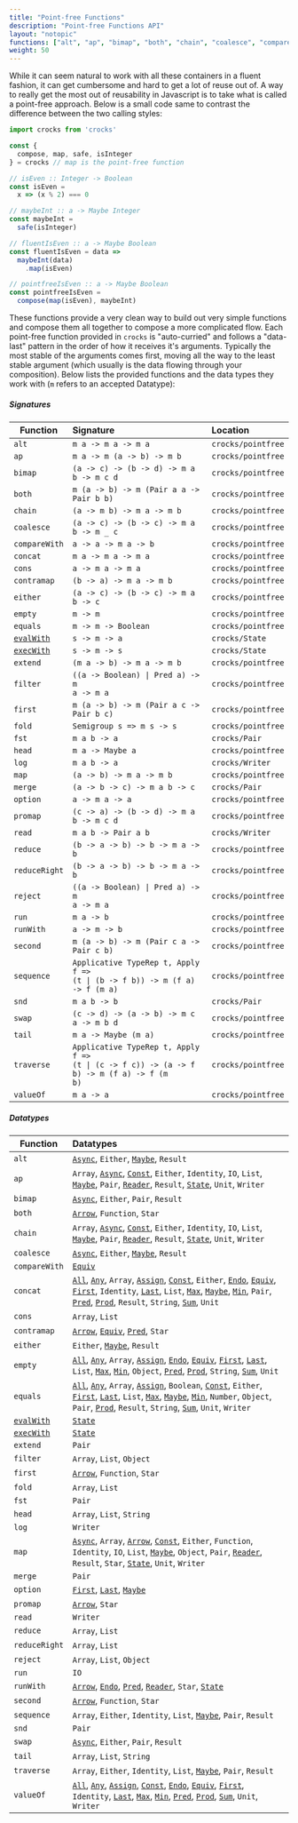 ```yaml
---
title: "Point-free Functions"
description: "Point-free Functions API"
layout: "notopic"
functions: ["alt", "ap", "bimap", "both", "chain", "coalesce", "comparewith", "concat", "cons", "contramap", "either", "empty", "equals", "extend", "filter", "first", "fold", "head", "map", "option", "promap", "reduce", "reduceright", "run", "runwith", "second", "sequence", "swap", "tail", "traverse", "valueof"]
weight: 50
---
```


While it can seem natural to work with all these containers in a fluent fashion,
it can get cumbersome and hard to get a lot of reuse out of. A way to really get
the most out of reusability in Javascript is to take what is called a point-free
approach. Below is a small code same to contrast the difference between the two
calling styles:

```javascript
import crocks from 'crocks'

const {
  compose, map, safe, isInteger
} = crocks // map is the point-free function

// isEven :: Integer -> Boolean
const isEven =
  x => (x % 2) === 0

// maybeInt :: a -> Maybe Integer
const maybeInt =
  safe(isInteger)

// fluentIsEven :: a -> Maybe Boolean
const fluentIsEven = data =>
  maybeInt(data)
    .map(isEven)

// pointfreeIsEven :: a -> Maybe Boolean
const pointfreeIsEven =
  compose(map(isEven), maybeInt)
```

These functions provide a very clean way to build out very simple functions and
compose them all together to compose a more complicated flow. Each point-free
function provided in `crocks` is "auto-curried" and follows a "data-last"
pattern in the order of how it receives it's arguments. Typically the most
stable of the arguments comes first, moving all the way to the least stable
argument (which usually is the data flowing through your composition). Below
lists the provided functions and the data types they work with (`m` refers to an
accepted Datatype):

##### Signatures
| Function | Signature | Location |
|---|:---|:---|
| `alt` | `m a -> m a -> m a` | `crocks/pointfree` |
| `ap` | `m a -> m (a -> b) -> m b` | `crocks/pointfree` |
| `bimap` | `(a -> c) -> (b -> d) -> m a b -> m c d` | `crocks/pointfree` |
| `both` | `m (a -> b) -> m (Pair a a -> Pair b b)` | `crocks/pointfree` |
| `chain` | `(a -> m b) -> m a -> m b` | `crocks/pointfree` |
| `coalesce` | `(a -> c) -> (b -> c) -> m a b -> m _ c` | `crocks/pointfree` |
| `compareWith` | `a -> a -> m a -> b` | `crocks/pointfree` |
| `concat` | `m a -> m a -> m a` | `crocks/pointfree` |
| `cons` | `a -> m a -> m a` | `crocks/pointfree` |
| `contramap` | `(b -> a) -> m a -> m b` | `crocks/pointfree` |
| `either` | `(a -> c) -> (b -> c) -> m a b -> c` | `crocks/pointfree` |
| `empty` | `m -> m` | `crocks/pointfree` |
| `equals` | `m -> m -> Boolean` | `crocks/pointfree` |
| [`evalWith`][eval] | `s -> m -> a` | `crocks/State` |
| [`execWith`][exec] | `s -> m -> s` | `crocks/State` |
| `extend` | `(m a -> b) -> m a -> m b` | `crocks/pointfree` |
| `filter` | <code>((a -> Boolean) &#124; Pred a) -> m a -> m a</code> | `crocks/pointfree` |
| `first` | `m (a -> b) -> m (Pair a c -> Pair b c)` | `crocks/pointfree` |
| `fold` | `Semigroup s => m s -> s` | `crocks/pointfree` |
| `fst` | `m a b -> a` | `crocks/Pair` |
| `head` | `m a -> Maybe a` | `crocks/pointfree` |
| `log` | `m a b -> a` | `crocks/Writer` |
| `map` | `(a -> b) -> m a -> m b` | `crocks/pointfree` |
| `merge` | `(a -> b -> c) -> m a b -> c` | `crocks/Pair` |
| `option` | `a -> m a -> a` | `crocks/pointfree` |
| `promap` | `(c -> a) -> (b -> d) -> m a b -> m c d` | `crocks/pointfree` |
| `read` | `m a b -> Pair a b` | `crocks/Writer` |
| `reduce` | `(b -> a -> b) -> b -> m a -> b` | `crocks/pointfree` |
| `reduceRight` | `(b -> a -> b) -> b -> m a -> b` | `crocks/pointfree` |
| `reject` | <code>((a -> Boolean) &#124; Pred a) -> m a -> m a</code> | `crocks/pointfree` |
| `run` | `m a -> b` | `crocks/pointfree` |
| `runWith` | `a -> m -> b` | `crocks/pointfree` |
| `second` | `m (a -> b) -> m (Pair c a -> Pair c b)` | `crocks/pointfree` |
| `sequence` | <code>Applicative TypeRep t, Apply f => (t &#124; (b -> f b)) -> m (f a) -> f (m a)</code> | `crocks/pointfree` |
| `snd` | `m a b -> b` | `crocks/Pair` |
| `swap` | `(c -> d) -> (a -> b) -> m c a -> m b d` | `crocks/pointfree` |
| `tail` | `m a -> Maybe (m a)` | `crocks/pointfree` |
| `traverse` | <code>Applicative TypeRep t, Apply f => (t &#124; (c -> f c)) -> (a -> f b) -> m (f a) -> f (m b)</code> | `crocks/pointfree` |
| `valueOf` | `m a -> a` | `crocks/pointfree` |

##### Datatypes
| Function | Datatypes |
|---|:---|
| `alt` | [`Async`][async-alt], `Either`, [`Maybe`][maybe-alt], `Result` |
| `ap` | `Array`, [`Async`][async-ap], [`Const`][const-ap], `Either`, `Identity`, `IO`, `List`, [`Maybe`][maybe-ap], `Pair`, [`Reader`][reader-ap], `Result`, [`State`][state-ap], `Unit`, `Writer` |
| `bimap` | [`Async`][async-bimap], `Either`, `Pair`, `Result` |
| `both` | [`Arrow`][arrow-both], `Function`, `Star` |
| `chain` | `Array`, [`Async`][async-chain], [`Const`][const-chain], `Either`, `Identity`, `IO`, `List`, [`Maybe`][maybe-chain], `Pair`, [`Reader`][reader-chain], `Result`, [`State`][state-chain], `Unit`, `Writer` |
| `coalesce` | [`Async`][async-coalesce], `Either`, [`Maybe`][maybe-coalesce], `Result` |
| `compareWith` | [`Equiv`][equiv-compare] |
| `concat` | [`All`][all-concat], [`Any`][any-concat], `Array`, [`Assign`][assign-concat], [`Const`][const-concat], `Either`, [`Endo`][endo-concat], [`Equiv`][equiv-concat], [`First`][first-concat], `Identity`, [`Last`][last-concat], `List`, [`Max`][max-concat], [`Maybe`][maybe-concat], [`Min`][min-concat], `Pair`, [`Pred`][pred-concat], [`Prod`][prod-concat], `Result`, `String`, [`Sum`][sum-concat], `Unit` |
| `cons` | `Array`, `List` |
| `contramap` | [`Arrow`][arrow-contra], [`Equiv`][equiv-contra], [`Pred`][pred-contra], `Star` |
| `either` | `Either`, [`Maybe`][maybe-either], `Result` |
| `empty` | [`All`][all-empty], [`Any`][any-empty], `Array`, [`Assign`][assign-empty], [`Endo`][endo-empty], [`Equiv`][equiv-empty], [`First`][first-empty], [`Last`][last-empty], `List`, [`Max`][max-empty], [`Min`][min-empty], `Object`, [`Pred`][pred-empty], [`Prod`][prod-empty], `String`, [`Sum`][sum-empty], `Unit` |
| `equals` | [`All`][all-equals], [`Any`][any-equals], `Array`, [`Assign`][assign-equals], `Boolean`, [`Const`][const-equals], `Either`, [`First`][first-equals], [`Last`][last-equals], `List`, [`Max`][max-equals], [`Maybe`][maybe-equals], [`Min`][min-equals], `Number`, `Object`, `Pair`, [`Prod`][prod-equals], `Result`, `String`, [`Sum`][sum-equals], `Unit`, `Writer` |
| [`evalWith`][eval] | [`State`][state-eval] |
| [`execWith`][exec] | [`State`][state-exec] |
| `extend` | `Pair` |
| `filter` | `Array`, `List`, `Object` |
| `first` | [`Arrow`][arrow-first], `Function`, `Star` |
| `fold` | `Array`, `List` |
| `fst` | `Pair` |
| `head` | `Array`, `List`, `String` |
| `log` | `Writer` |
| `map` | [`Async`][async-map], `Array`, [`Arrow`][arrow-map], [`Const`][const-map], `Either`, `Function`, `Identity`, `IO`, `List`, [`Maybe`][maybe-map], `Object`, `Pair`, [`Reader`][reader-map], `Result`, `Star`, [`State`][state-map], `Unit`, `Writer` |
| `merge` | `Pair` |
| `option` | [`First`][first-option], [`Last`][last-option], [`Maybe`][maybe-option] |
| `promap` | [`Arrow`][arrow-pro], `Star` |
| `read` | `Writer` |
| `reduce` | `Array`, `List` |
| `reduceRight` | `Array`, `List` |
| `reject` | `Array`, `List`, `Object` |
| `run` | `IO` |
| `runWith` | [`Arrow`][arrow-run], [`Endo`][endo-run], [`Pred`][pred-run], [`Reader`][reader-run], `Star`, [`State`][state-run] |
| `second` | [`Arrow`][arrow-second], `Function`, `Star` |
| `sequence` | `Array`, `Either`, `Identity`, `List`, [`Maybe`][maybe-sequence], `Pair`, `Result` |
| `snd` | `Pair` |
| `swap` | [`Async`][async-swap], `Either`, `Pair`, `Result` |
| `tail` | `Array`, `List`, `String` |
| `traverse` | `Array`, `Either`, `Identity`, `List`, [`Maybe`][maybe-traverse], `Pair`, `Result` |
| `valueOf` | [`All`][all-value], [`Any`][any-value], [`Assign`][assign-value], [`Const`][const-value], [`Endo`][endo-value], [`Equiv`][equiv-value], [`First`][first-value], `Identity`, [`Last`][last-value], [`Max`][max-value], [`Min`][min-value], [`Pred`][pred-value], [`Prod`][prod-value], [`Sum`][sum-value], `Unit`, `Writer` |

[all-concat]: ../monoids/All.html#concat
[all-empty]: ../monoids/All.html#empty
[all-equals]: ../monoids/All.html#equals
[all-value]: ../monoids/All.html#valueof

[any-concat]: ../monoids/Any.html#concat
[any-empty]: ../monoids/Any.html#empty
[any-equals]: ../monoids/Any.html#equals
[any-value]: ../monoids/Any.html#valueof

[assign-concat]: ../monoids/Assign.html#concat
[assign-empty]: ../monoids/Assign.html#empty
[assign-equals]: ../monoids/Assign.html#equals
[assign-value]: ../monoids/Assign.html#valueof

[arrow-both]: ../crocks/Arrow.html#both
[arrow-contra]: ../crocks/Arrow.html#contramap
[arrow-first]: ../crocks/Arrow.html#first
[arrow-map]: ../crocks/Arrow.html#map
[arrow-pro]: ../crocks/Arrow.html#promap
[arrow-run]: ../crocks/Arrow.html#runwith
[arrow-second]: ../crocks/Arrow.html#second

[async-alt]: ../crocks/Async.html#alt
[async-ap]: ../crocks/Async.html#ap
[async-bimap]: ../crocks/Async.html#bimap
[async-chain]: ../crocks/Async.html#chain
[async-coalesce]: ../crocks/Async.html#coalesce
[async-map]: ../crocks/Async.html#map
[async-swap]: ../crocks/Async.html#swap

[const-ap]: ../crocks/Const.html#ap
[const-chain]: ../crocks/Const.html#chain
[const-concat]: ../crocks/Const.html#concat
[const-equals]: ../crocks/Const.html#equals
[const-map]: ../crocks/Const.html#map
[const-value]: ../crocks/Const.html#valueof

[endo-concat]: ../monoids/Endo.html#concat
[endo-empty]: ../monoids/Endo.html#empty
[endo-run]: ../monoids/Endo.html#runwith
[endo-value]: ../monoids/Endo.html#valueof

[equiv-compare]: ../crocks/Equiv.html#comparewith
[equiv-concat]: ../crocks/Equiv.html#concat
[equiv-contra]: ../crocks/Equiv.html#contramap
[equiv-empty]: ../crocks/Equiv.html#empty
[equiv-value]: ../crocks/Equiv.html#valueof

[first-concat]: ../monoids/First.html#concat
[first-empty]: ../monoids/First.html#empty
[first-equals]: ../monoids/First.html#equals
[first-option]: ../monoids/First.html#option
[first-value]: ../monoids/First.html#valueof

[last-concat]: ../monoids/Last.html#concat
[last-empty]: ../monoids/Last.html#empty
[last-equals]: ../monoids/Last.html#equals
[last-option]: ../monoids/Last.html#option
[last-value]: ../monoids/Last.html#valueof

[max-concat]: ../monoids/Max.html#concat
[max-empty]: ../monoids/Max.html#empty
[max-equals]: ../monoids/Max.html#equals
[max-value]: ../monoids/Max.html#valueof

[maybe-alt]: ../crocks/Maybe.html#alt
[maybe-ap]: ../crocks/Maybe.html#ap
[maybe-chain]: ../crocks/Maybe.html#chain
[maybe-coalesce]: ../crocks/Maybe.html#coalesce
[maybe-concat]: ../crocks/Maybe.html#concat
[maybe-either]: ../crocks/Maybe.html#either
[maybe-equals]: ../crocks/Maybe.html#equals
[maybe-map]: ../crocks/Maybe.html#map
[maybe-option]: ../crocks/Maybe.html#option
[maybe-sequence]: ../crocks/Maybe.html#sequence
[maybe-traverse]: ../crocks/Maybe.html#traverse

[min-concat]: ../monoids/Min.html#concat
[min-empty]: ../monoids/Min.html#empty
[min-equals]: ../monoids/Min.html#equals
[min-value]: ../monoids/Min.html#valueof

[pred-concat]: ../crocks/Pred.html#concat
[pred-contra]: ../crocks/Pred.html#contramap
[pred-empty]: ../crocks/Pred.html#empty
[pred-run]: ../crocks/Pred.html#runwith
[pred-value]: ../crocks/Pred.html#valueof

[prod-concat]: ../monoids/Prod.html#concat
[prod-empty]: ../monoids/Prod.html#empty
[prod-equals]: ../monoids/Prod.html#equals
[prod-value]: ../monoids/Prod.html#valueof

[sum-concat]: ../monoids/Sum.html#concat
[sum-empty]: ../monoids/Sum.html#empty
[sum-equals]: ../monoids/Sum.html#equals
[sum-value]: ../monoids/Sum.html#valueof

[reader-ap]: ../crocks/Reader.html#ap
[reader-chain]: ../crocks/Reader.html#chain
[reader-map]: ../crocks/Reader.html#map
[reader-run]: ../crocks/Reader.html#runwith

[state-ap]: ../crocks/State.html#ap
[state-chain]: ../crocks/State.html#chain
[state-eval]: ../crocks/State.html#evalwith
[state-exec]: ../crocks/State.html#execwith
[state-map]: ../crocks/State.html#map
[state-run]: ../crocks/State.html#runwith

[exec]: ../crocks/State.html#execwith-pointfree
[eval]: ../crocks/State.html#evalwith-pointfree
